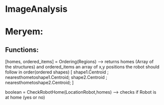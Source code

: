 # ImageAnalysis

# Meryem:
## Functions:
[homes, ordered_items] = Ordering(Regions) --> returns homes (Array of the structures)  and ordered_items an array of x,y positions the robot should follow in order(ordered shapes) 
[ shape1.Centroid ;
  nearesthometoshape1.Centroid;
  shape2.Centroid ;
  nearesthometoshape2.Centroid;
]


boolean = CheckRobotHome(LocationRobot,homes) --> checks if Robot is at home (yes or no)
